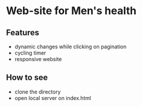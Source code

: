 # Web-site for Men's health

## Features
- dynamic changes while clicking on pagination
- cycling timer
- responsive website

## How to see
- clone the directory
- open local server on index.html
